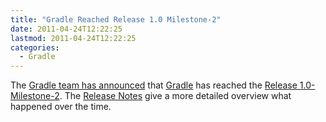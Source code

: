 ```yaml
---
title: "Gradle Reached Release 1.0 Milestone-2"
date: 2011-04-24T12:22:25
lastmod: 2011-04-24T12:22:25
categories:
  - Gradle
---
```

The <a href="http://wiki.gradle.org/display/GRADLE/2011/04/09/Gradle+1.0-milestone-2+released">Gradle team has announced</a> that <a href="http://www.gradle.org">Gradle</a> has reached the <a href="http://gradle.org/downloads.html">Release 1.0-Milestone-2</a>. The <a href="http://wiki.gradle.org/display/GRADLE/Gradle+1.0-milestone-2+Release+Notes">Release Notes</a> give a more detailed overview what happened over the time.
